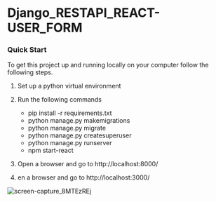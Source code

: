 # Django_RESTAPI_REACT-USER_FORM
### Quick Start
To get this project up and running locally on your computer follow the following steps.
1. Set up a python virtual environment
2. Run the following commands
    * pip install -r requirements.txt
    * python manage.py makemigrations
    * python manage.py migrate
    * python manage.py createsuperuser
    * python manage.py runserver
    * npm start-react 
   
3. Open a browser and go to http://localhost:8000/
4. en a browser and go to http://localhost:3000/

![screen-capture_8MTEzREj](https://user-images.githubusercontent.com/96526237/170897894-831f7bf1-cea6-474a-8530-bab38b08ea1a.gif)
